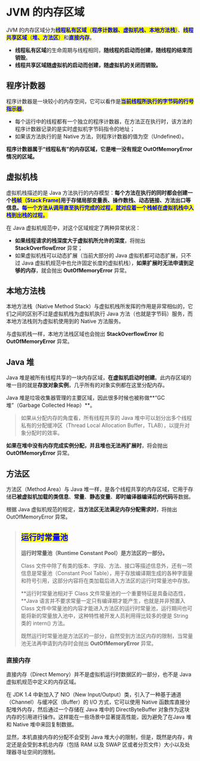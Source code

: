 # JVM 的内存区域

JVM 的内存区域分为<mark style="color:blue;">**线程私有区域**</mark><mark style="color:blue;">（</mark><mark style="color:blue;">**程序计数器、虚拟机栈、本地方法栈**</mark><mark style="color:blue;">）</mark>、<mark style="color:blue;">**线程共享区域**</mark><mark style="color:blue;">（</mark><mark style="color:blue;">**堆、方法区**</mark><mark style="color:blue;">）</mark>和<mark style="color:blue;">**直接内存**</mark>。

* **线程私有区域**的生命周期与线程相同，**随线程的启动而创建，随线程的结束而销毁**。
* **线程共享区域随虚拟机的启动而创建，随虚拟机的关闭而销毁。**

## **程序计数器**

程序计数器是一块较小的内存空间，它可以看作是<mark style="color:blue;">**当前线程所执行的字节码的行号指示器**</mark>。

* 每个运行中的线程都有一个独立的程序计数器，在方法正在执行时，该方法的程序计数器记录的是实时虚拟机字节码指令的地址；
* 如果该方法执行的是 Native 方法，则程序计数器的值为空（Undefined）。

**程序计数器属于“线程私有”的内存区域，它是唯一没有规定 OutOfMemoryError 情况的区域。**

## **虚拟机栈**

虚拟机栈描述的是 Java 方法执行的内存模型：**每个方法在执行的同时都会创建一个**<mark style="color:blue;">**栈帧（Stack Frame)**</mark>**用于存储局部变量表、操作数栈、动态链接、方法出口等信息。**<mark style="color:blue;">**每一个方法从调用直至执行完成的过程，就对应着一个栈帧在虚拟机栈中入栈到出栈的过程。**</mark>

在 Java 虚拟机规范中，对这个区域规定了两种异常状况：

* **如果线程请求的栈深度大于虚拟机所允许的深度**，将抛出 **StackOverflowError** 异常；
* 如果虚拟机栈可以动态扩展（当前大部分的 Java 虚拟机都可动态扩展，只不过 Java 虚拟机规范中也允许固定长度的虚拟机栈），**如果扩展时无法申请到足够的内存**，就会抛出 **OutOfMemoryError** 异常。

## **本地方法栈**

本地方法栈（Native Method Stack）与虚拟机栈所发挥的作用是非常相似的，它们之间的区别不过是虚拟机栈为虚拟机执行 Java 方法（也就是字节码）服务，而本地方法栈则为虚拟机使用到的 Native 方法服务。

与虚拟机栈一样，本地方法栈区域也会抛出 **StackOverflowError** 和 **OutOfMemoryError** 异常。

## **Java 堆**

Java 堆是被所有线程共享的一块内存区域，**在虚拟机启动时创建**。此内存区域的唯一目的就是**存放对象实例**，几乎所有的对象实例都在这里分配内存。

Java 堆是垃圾收集器管理的主要区域，因此很多时候也被称做**“GC 堆”（Garbage Collected Heap）**。

> 如果从分配内存的角度看，所有线程共享的 Java 堆中可以划分出多个线程私有的分配缓冲区（Thread Local Allocation Buffer，TLAB），以提升对象分配时的效率。

**如果在堆中没有内存完成实例分配，并且堆也无法再扩展时**，将会抛出 **OutOfMemoryError** 异常。

## **方法区**

方法区（Method Area）与 Java 堆一样，是各个线程共享的内存区域，它用于存储**已被虚拟机加载的类信息**、**常量**、**静态变量**、**即时编译器编译后的代码**等数据。

根据 Java 虚拟机规范的规定，**当方法区无法满足内存分配需求时**，将抛出 OutOfMemoryError 异常。

> ## <mark style="color:blue;">**运行时常量池**</mark>
>
> **运行时常量池（Runtime Constant Pool）是方法区的一部分。**
>
> Class 文件中除了有类的版本、字段、方法、接口等描述信息外，还有一项信息是常量池（Constant Pool Table），用于存放编译期生成的各种字面量和符号引用，这部分内容将在类加载后进入方法区的运行时常量池中存放。
>
> **运行时常量池相对于 Class 文件常量池的一个重要特征是具备动态性，**Java 语言并不要求常量一定只有编译期才能产生，也就是并非预置入 Class 文件中常量池的内容才能进入方法区的运行时常量池，运行期间也可能将新的常量放入池中，这种特性被开发人员利用得比较多的便是 String 类的 intern() 方法。
>
> 既然运行时常量池是方法区的一部分，自然受到方法区内存的限制，当常量池无法再申请到内存时会抛出 **OutOfMemoryError** 异常。

### **直接内存**

直接内存（Direct Memory）并不是虚拟机运行时数据区的一部分，也不是 Java 虚拟机规范中定义的内存区域。

在 JDK 1.4 中新加入了 NIO（New Input/Output）类，引入了一种基于通道（Channel）与缓冲区（Buffer）的 I/O 方式，它可以使用 Native 函数库直接分配堆外内存，然后通过一个存储在 Java 堆中的 DirectByteBuffer 对象作为这块内存的引用进行操作。这样能在一些场景中显著提高性能，因为避免了在Java 堆和 Native 堆中来回复制数据。

显然，本机直接内存的分配不会受到 Java 堆大小的限制，但是，既然是内存，肯定还是会受到本机总内存（包括 RAM 以及 SWAP 区或者分页文件）大小以及处理器寻址空间的限制。
